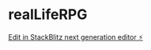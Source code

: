 # realLifeRPG

[Edit in StackBlitz next generation editor ⚡️](https://stackblitz.com/~/github.com/jashu1221/realLifeRPG)